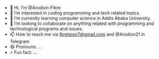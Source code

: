 - 👋 Hi, I’m @Arodion-Fikre
- 👀 I’m interested in coding programming and tech related topics.
- 🌱 I’m currently learning computer science in Addis Ababa University.
- 💞️ I’m looking to collaborate on anything related with programming and technological programs and issues.
- 📫 How to reach me via fkretsion7@gmail.com and @Arodion21 in Telegram
- 😄 Pronouns: ...
- ⚡ Fun fact: ...

<!---
Arodion-Fikre is a ✨ special ✨ repository because its `README.md` (this file) appears on your GitHub profile.
You can click the Preview link to take a look at your changes.
--->
